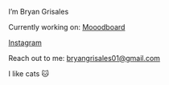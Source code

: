 I’m Bryan Grisales

Currently working on: [Mooodboard](https://www.mooodboard.ai)

[Instagram](https://www.instagram.com/bigm0ss/)

Reach out to me: bryangrisales01@gmail.com

I like cats 🐱
